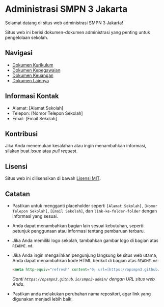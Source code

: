 # Administrasi SMPN 3 Jakarta

Selamat datang di situs web administrasi SMPN 3 Jakarta!

Situs web ini berisi dokumen-dokumen administrasi yang penting untuk pengelolaan sekolah.

## Navigasi

* [Dokumen Kurikulum](link-ke-folder-kurikulum)
* [Dokumen Kepegawaian](link-ke-folder-kepegawaian)
* [Dokumen Keuangan](link-ke-folder-keuangan)
* [Dokumen Lainnya](link-ke-folder-lainnya)

## Informasi Kontak

* Alamat: [Alamat Sekolah]
* Telepon: [Nomor Telepon Sekolah]
* Email: [Email Sekolah]

## Kontribusi

Jika Anda menemukan kesalahan atau ingin menambahkan informasi, silakan buat *issue* atau *pull request*.

## Lisensi

Situs web ini dilisensikan di bawah [Lisensi MIT](link-ke-lisensi).

## Catatan

* Pastikan untuk mengganti placeholder seperti `[Alamat Sekolah]`, `[Nomor Telepon Sekolah]`, `[Email Sekolah]`, dan `link-ke-folder-folder` dengan informasi yang sesuai.
* Anda dapat menambahkan bagian lain sesuai kebutuhan, seperti petunjuk penggunaan atau informasi tentang pembaruan terbaru.
* Jika Anda memiliki logo sekolah, tambahkan gambar logo di bagian atas `README.md`.
* Jika Anda ingin mengalihkan pengunjung langsung ke situs web utama, Anda dapat menambahkan kode HTML berikut di bagian atas `README.md`:

    ```html
    <meta http-equiv="refresh" content="0; url=[https://opsmpn3.github.io/smpn3-admin/](https://opsmpn3.github.io/smpn3-admin/)" />
    ```

    *Ganti `https://opsmpn3.github.io/smpn3-admin/` dengan URL situs web Anda.*
* Pastikan anda melakukan perubahan nama repositori, agar link yang digunakan menjadi lebih baik.
